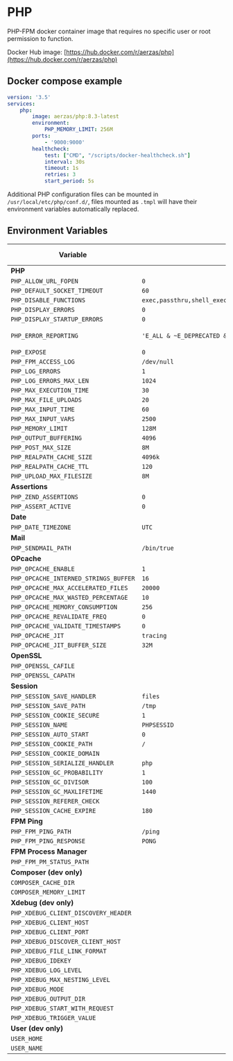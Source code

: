 # PHP

PHP-FPM docker container image that requires no specific user or root permission to function.

Docker Hub image: [https://hub.docker.com/r/aerzas/php](https://hub.docker.com/r/aerzas/php)

## Docker compose example

```yaml
version: '3.5'
services:
    php:
        image: aerzas/php:8.3-latest
        environment:
            PHP_MEMORY_LIMIT: 256M
        ports:
            - '9000:9000'
        healthcheck:
            test: ["CMD", "/scripts/docker-healthcheck.sh"]
            interval: 30s
            timeout: 1s
            retries: 3
            start_period: 5s
```

Additional PHP configuration files can be mounted in `/usr/local/etc/php/conf.d/`, files mounted as `.tmpl` will have
their environment variables automatically replaced.

## Environment Variables

| Variable                              | Default value (base)                                                         | Default value (dev)                   |
|---------------------------------------|------------------------------------------------------------------------------|---------------------------------------|
| **PHP**                               |                                                                              |                                       |
| `PHP_ALLOW_URL_FOPEN`                 | `0`                                                                          | `1`                                   |
| `PHP_DEFAULT_SOCKET_TIMEOUT`          | `60`                                                                         | `60`                                  |
| `PHP_DISABLE_FUNCTIONS`               | `exec,passthru,shell_exec,system,proc_open,popen,parse_ini_file,show_source` |                                       |
| `PHP_DISPLAY_ERRORS`                  | `0`                                                                          | `0`                                   |
| `PHP_DISPLAY_STARTUP_ERRORS`          | `0`                                                                          | `0`                                   |
| `PHP_ERROR_REPORTING`                 | `'E_ALL & ~E_DEPRECATED & ~E_STRICT'`                                        | `'E_ALL & ~E_DEPRECATED & ~E_STRICT'` |
| `PHP_EXPOSE`                          | `0`                                                                          | `0`                                   |
| `PHP_FPM_ACCESS_LOG`                  | `/dev/null`                                                                  | `/dev/null`                           |
| `PHP_LOG_ERRORS`                      | `1`                                                                          | `1`                                   |
| `PHP_LOG_ERRORS_MAX_LEN`              | `1024`                                                                       | `1024`                                |
| `PHP_MAX_EXECUTION_TIME`              | `30`                                                                         | `30`                                  |
| `PHP_MAX_FILE_UPLOADS`                | `20`                                                                         | `20`                                  |
| `PHP_MAX_INPUT_TIME`                  | `60`                                                                         | `60`                                  |
| `PHP_MAX_INPUT_VARS`                  | `2500`                                                                       | `2500`                                |
| `PHP_MEMORY_LIMIT`                    | `128M`                                                                       | `128M`                                |
| `PHP_OUTPUT_BUFFERING`                | `4096`                                                                       | `4096`                                |
| `PHP_POST_MAX_SIZE`                   | `8M`                                                                         | `8M`                                  |
| `PHP_REALPATH_CACHE_SIZE`             | `4096k`                                                                      | `4096k`                               |
| `PHP_REALPATH_CACHE_TTL`              | `120`                                                                        | `120`                                 |
| `PHP_UPLOAD_MAX_FILESIZE`             | `8M`                                                                         | `8M`                                  |
| **Assertions**                        |                                                                              |                                       |
| `PHP_ZEND_ASSERTIONS`                 | `0`                                                                          | `0`                                   |
| `PHP_ASSERT_ACTIVE`                   | `0`                                                                          | `0`                                   |
| **Date**                              |                                                                              |                                       |
| `PHP_DATE_TIMEZONE`                   | `UTC`                                                                        | `UTC`                                 |
| **Mail**                              |                                                                              |                                       |
| `PHP_SENDMAIL_PATH`                   | `/bin/true`                                                                  | `/bin/true`                           |
| **OPcache**                           |                                                                              |                                       |
| `PHP_OPCACHE_ENABLE`                  | `1`                                                                          | `1`                                   |
| `PHP_OPCACHE_INTERNED_STRINGS_BUFFER` | `16`                                                                         | `16`                                  |
| `PHP_OPCACHE_MAX_ACCELERATED_FILES`   | `20000`                                                                      | `20000`                               |
| `PHP_OPCACHE_MAX_WASTED_PERCENTAGE`   | `10`                                                                         | `10`                                  |
| `PHP_OPCACHE_MEMORY_CONSUMPTION`      | `256`                                                                        | `256`                                 |
| `PHP_OPCACHE_REVALIDATE_FREQ`         | `0`                                                                          | `0`                                   |
| `PHP_OPCACHE_VALIDATE_TIMESTAMPS`     | `0`                                                                          | `1`                                   |
| `PHP_OPCACHE_JIT`                     | `tracing`                                                                    | `tracing`                             |
| `PHP_OPCACHE_JIT_BUFFER_SIZE`         | `32M`                                                                        | `0`                                   |
| **OpenSSL**                           |                                                                              |                                       |
| `PHP_OPENSSL_CAFILE`                  |                                                                              |                                       |
| `PHP_OPENSSL_CAPATH`                  |                                                                              |                                       |
| **Session**                           |                                                                              |                                       |
| `PHP_SESSION_SAVE_HANDLER`            | `files`                                                                      | `files`                               |
| `PHP_SESSION_SAVE_PATH`               | `/tmp`                                                                       | `/tmp`                                |
| `PHP_SESSION_COOKIE_SECURE`           | `1`                                                                          | `1`                                   |
| `PHP_SESSION_NAME`                    | `PHPSESSID`                                                                  | `PHPSESSID`                           |
| `PHP_SESSION_AUTO_START`              | `0`                                                                          | `0`                                   |
| `PHP_SESSION_COOKIE_PATH`             | `/`                                                                          | `/`                                   |
| `PHP_SESSION_COOKIE_DOMAIN`           |                                                                              |                                       |
| `PHP_SESSION_SERIALIZE_HANDLER`       | `php`                                                                        | `php`                                 |
| `PHP_SESSION_GC_PROBABILITY`          | `1`                                                                          | `1`                                   |
| `PHP_SESSION_GC_DIVISOR`              | `100`                                                                        | `100`                                 |
| `PHP_SESSION_GC_MAXLIFETIME`          | `1440`                                                                       | `1440`                                |
| `PHP_SESSION_REFERER_CHECK`           |                                                                              |                                       |
| `PHP_SESSION_CACHE_EXPIRE`            | `180`                                                                        | `180`                                 |
| **FPM Ping**                          |                                                                              |                                       |
| `PHP_FPM_PING_PATH`                   | `/ping`                                                                      | `/ping`                               |
| `PHP_FPM_PING_RESPONSE`               | `PONG`                                                                       | `PONG`                                |
| **FPM Process Manager**               |                                                                              |                                       |
| `PHP_FPM_PM_STATUS_PATH`              |                                                                              |                                       |
| **Composer (dev only)**               |                                                                              |                                       |
| `COMPOSER_CACHE_DIR`                  |                                                                              | `/tmp`                                |
| `COMPOSER_MEMORY_LIMIT`               |                                                                              | `256M`                                |
| **Xdebug (dev only)**                 |                                                                              |                                       |
| `PHP_XDEBUG_CLIENT_DISCOVERY_HEADER`  |                                                                              |                                       |
| `PHP_XDEBUG_CLIENT_HOST`              |                                                                              | `localhost`                           |
| `PHP_XDEBUG_CLIENT_PORT`              |                                                                              | `9000`                                |
| `PHP_XDEBUG_DISCOVER_CLIENT_HOST`     |                                                                              | `true`                                |
| `PHP_XDEBUG_FILE_LINK_FORMAT`         |                                                                              |                                       |
| `PHP_XDEBUG_IDEKEY`                   |                                                                              |                                       |
| `PHP_XDEBUG_LOG_LEVEL`                |                                                                              | `3`                                   |
| `PHP_XDEBUG_MAX_NESTING_LEVEL`        |                                                                              | `256`                                 |
| `PHP_XDEBUG_MODE`                     |                                                                              | `off`                                 |
| `PHP_XDEBUG_OUTPUT_DIR`               |                                                                              | `/tmp`                                |
| `PHP_XDEBUG_START_WITH_REQUEST`       |                                                                              | `default`                             |
| `PHP_XDEBUG_TRIGGER_VALUE`            |                                                                              |                                       |
| **User (dev only)**                   |                                                                              |                                       |
| `USER_HOME`                           |                                                                              | `/tmp`                                |
| `USER_NAME`                           |                                                                              | `docker`                              |
